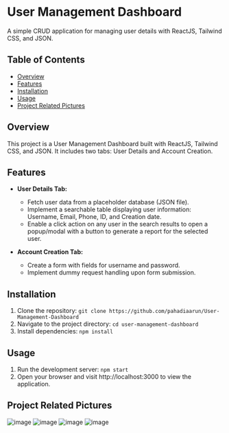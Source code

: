 # User Management Dashboard

A simple CRUD application for managing user details with ReactJS, Tailwind CSS, and JSON.

## Table of Contents

- [Overview](#overview)
- [Features](#features)
- [Installation](#installation)
- [Usage](#usage)
- [Project Related Pictures](#project-pictures)

## Overview

This project is a User Management Dashboard built with ReactJS, Tailwind CSS, and JSON. It includes two tabs: User Details and Account Creation.

## Features

- **User Details Tab:**
  - Fetch user data from a placeholder database (JSON file).
  - Implement a searchable table displaying user information: Username, Email, Phone, ID, and Creation date.
  - Enable a click action on any user in the search results to open a popup/modal with a button to generate a report for the selected user.

- **Account Creation Tab:**
  - Create a form with fields for username and password.
  - Implement dummy request handling upon form submission.

## Installation

1. Clone the repository:
   ```git clone https://github.com/pahadiaarun/User-Management-Dashboard```
2. Navigate to the project directory:
   ```cd user-management-dashboard```
3. Install dependencies:
   ```npm install```

## Usage
1. Run the development server:
  ```npm start```
2. Open your browser and visit http://localhost:3000 to view the application.

## Project Related Pictures
![image](https://github.com/pahadiaarun/User-Management-Dashboard/assets/80753977/2773077c-8b38-45dd-b443-7c4b58a43a0e)
![image](https://github.com/pahadiaarun/User-Management-Dashboard/assets/80753977/dd943c80-1cbd-4141-be04-1eb7b1317f33)
![image](https://github.com/pahadiaarun/User-Management-Dashboard/assets/80753977/ce1e5558-7006-4b5a-bd7e-4d4de9f64b1d)
![image](https://github.com/pahadiaarun/User-Management-Dashboard/assets/80753977/673ca783-3b53-4618-ac31-a19bab2f4c00)


